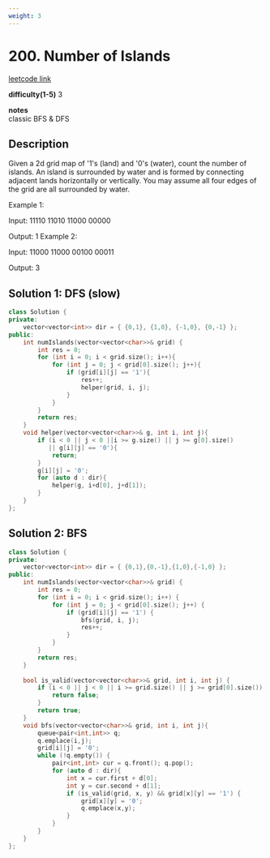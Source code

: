 ```yaml
---
weight: 3
---
```

# 200. Number of Islands
[leetcode link](https://leetcode.com/problems/number-of-islands/)

**difficulty(1-5)** 
3

**notes**   
classic
BFS & DFS

## Description
Given a 2d grid map of '1's (land) and '0's (water), count the number of islands. An island is surrounded by water and is formed by connecting adjacent lands horizontally or vertically. You may assume all four edges of the grid are all surrounded by water.

Example 1:

Input:
11110
11010
11000
00000

Output: 1
Example 2:

Input:
11000
11000
00100
00011

Output: 3

## Solution 1: DFS (slow)

```c++
class Solution {
private:
    vector<vector<int>> dir = { {0,1}, {1,0}, {-1,0}, {0,-1} };
public:
    int numIslands(vector<vector<char>>& grid) {
        int res = 0;
        for (int i = 0; i < grid.size(); i++){
            for (int j = 0; j < grid[0].size(); j++){
                if (grid[i][j] == '1'){
                    res++;
                    helper(grid, i, j);
                }
            }
        }
        return res;
    }
    void helper(vector<vector<char>>& g, int i, int j){
        if (i < 0 || j < 0 ||i >= g.size() || j >= g[0].size() 
           || g[i][j] == '0'){
            return;
        }      
        g[i][j] = '0';
        for (auto d : dir){
            helper(g, i+d[0], j+d[1]);
        }
    }
};
```

## Solution 2: BFS
```c++
class Solution {
private:
    vector<vector<int>> dir = { {0,1},{0,-1},{1,0},{-1,0} };
public:
    int numIslands(vector<vector<char>>& grid) {
        int res = 0;
        for (int i = 0; i < grid.size(); i++) {
            for (int j = 0; j < grid[0].size(); j++) {
                if (grid[i][j] == '1') {
                    bfs(grid, i, j);
                    res++;
                }
            }
        }
        return res;
    }
    
    bool is_valid(vector<vector<char>>& grid, int i, int j) {
        if (i < 0 || j < 0 || i >= grid.size() || j >= grid[0].size()) {
            return false;
        } 
        return true;
    }
    void bfs(vector<vector<char>>& grid, int i, int j){
        queue<pair<int,int>> q;
        q.emplace(i,j);
        grid[i][j] = '0';
        while (!q.empty()) {
            pair<int,int> cur = q.front(); q.pop();
            for (auto d : dir){
                int x = cur.first + d[0];
                int y = cur.second + d[1];
                if (is_valid(grid, x, y) && grid[x][y] == '1') {
                    grid[x][y] = '0';
                    q.emplace(x,y);
                }
            }
        }
    }
};
```
